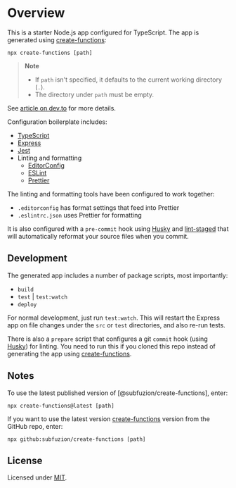 # Overview

This is a starter Node.js app configured for TypeScript. The app is generated
using [create-functions]:

```
npx create-functions [path]
```

> **Note**
>
> - If `path` isn't specified, it defaults to the current working directory (`.`).
> - The directory under `path` must be empty.

See [article on dev.to] for more details.

Configuration boilerplate includes:

-   [TypeScript]
-   [Express]
-   [Jest]
-   Linting and formatting
    -   [EditorConfig]
    -   [ESLint]
    -   [Prettier]

The linting and formatting tools have been configured to  work together:

* `.editorconfig` has format settings that feed into Prettier
* `.eslintrc.json` uses Prettier for formatting

It is also configured with a `pre-commit` hook using [Husky] and [lint-staged]
that will automatically reformat your source files when you commit.

## Development

The generated app includes a number of package scripts, most importantly:

- `build`
- `test` | `test:watch`
- `deploy`

For normal development, just run `test:watch`. This will restart the Express app
on file changes under the `src` or `test` directories, and also re-run tests.

There is also a `prepare` script that configures a git `commit` hook (using
[Husky]) for linting. You need to run this if you cloned this repo instead of
generating the app using [create-functions].

## Notes

To use the latest published version of [@subfuzion/create-functions], enter:

```
npx create-functions@latest [path]
```

If you want to use the latest version [create-functions] version from the
GitHub repo, enter:

```
npx github:subfuzion/create-functions [path]
```

## License

Licensed under [MIT].

[article on dev.to]: https://dev.to/subfuzion/cloud-run-typescript-boilerplate-for-getting-started-4gco
[create-functions]: https://github.com/subfuzion/create-cloud-run-app/
[EditorConfig]: https://editorconfig.org/
[ESLint]: https://eslint.org/
[Express]: https://expressjs.com/
[Husky]: https://typicode.github.io/husky/
[Jest]: https://jestjs.io/
[lint-staged]: https://github.com/okonet/lint-staged/
[MIT]: ./LICENSE
[Node.js]: https://nodejs.org/en/download/
[Prettier]: https://prettier.io/
[repo]: https://github.com/subfuzion/create-typescript-app/
[TypeScript]: https://typescriptlang.org/
[user.email]: https://docs.github.com/en/account-and-profile/setting-up-and-managing-your-personal-account-on-github/managing-email-preferences/setting-your-commit-email-address#setting-your-email-address-for-every-repository-on-your-computer/
[user.name]: https://docs.github.com/en/get-started/getting-started-with-git/setting-your-username-in-git#setting-your-git-username-for-every-repository-on-your-computer/
